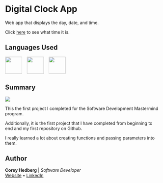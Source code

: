 # Digital Clock App

Web app that displays the day, date, and time.

Click [here](https://coreyhedberg.github.io/digital_clock_app/) to see what time it is.

## Languages Used

<image src="readme_files/html.svg" width="55">&nbsp; &nbsp; <image src="readme_files/css.svg" width="55">&nbsp; &nbsp; <image src="readme_files/js.svg" width="55">

## Summary

<image src="readme_files/screenshot.png">

This the first project I completed for the Software Development Mastermind program.

Additionally, it is the first project that I have completed from beginning to end and my first repository on Github.

I really learned a lot about creating functions and passing parameters into them.

## Author

**Corey Hedberg** | _Software Developer_<br>
[Website](https://coreyhedberg.dev/) &bull; [LinkedIn](https://www.linkedin.com/in/coreyhedberg/)
